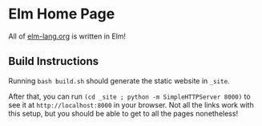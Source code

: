 # Elm Home Page

All of [elm-lang.org](http://elm-lang.org) is written in Elm!


## Build Instructions

Running `bash build.sh` should generate the static website in `_site`.

After that, you can run `(cd _site ; python -m SimpleHTTPServer 8000)` to see it at `http://localhost:8000` in your browser. Not all the links work with this setup, but you should be able to get to all the pages nonetheless!